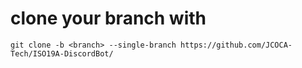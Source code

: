 # clone your branch with

	git clone -b <branch> --single-branch https://github.com/JCOCA-Tech/ISO19A-DiscordBot/
